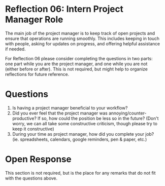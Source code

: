 Reflection 06: Intern Project Manager Role
===============================
The main job of the project manager is to keep track of open projects and ensure
that operations are running smoothly. This includes keeping in touch with people, 
asking for updates on progress, and offering helpful assistance if needed.

For Reflection 06 please consider completing the questions in two parts: one part
while you are the project manager, and one while you are not (either before or after).
This is not required, but might help to organize reflections for future reference.

Questions
=========
1. Is having a project manager beneficial to your workflow?
2. Did you ever feel that the project manager was annoying/counter-productive? If so, how could the position be less so in the future? (Don't worry, we can all take some constructive criticism, though please try to keep it constructive)
3. During your time as project manager, how did you complete your job? (ie. spreadsheets, calendars, google reminders, pen & paper, etc.)

Open Response
=============
This section is not required, but is the place for any remarks that do not fit
with the questions above.